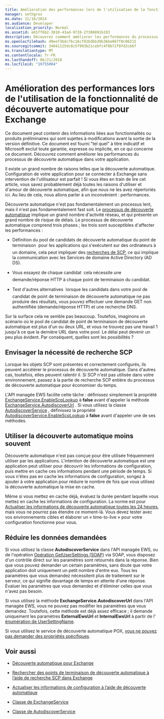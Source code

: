 ```yaml
---
title: Amélioration des performances lors de l'utilisation de la fonctionnalité de découverte automatique pour Exchange
manager: sethgros
ms.date: 11/16/2014
ms.audience: Developer
localization_priority: Normal
ms.assetid: e65ff6b2-3810-43ad-9728-27308891b193
description: Découvrez comment améliorer les performances du processus de découverte automatique dans votre application.
ms.openlocfilehash: d9eef3bdc76c16cf92bdbb39b36be067f0c06215
ms.sourcegitcommit: 34041125dc8c5f993b21cebfc4f8b72f0fd2cb6f
ms.translationtype: MT
ms.contentlocale: fr-FR
ms.lasthandoff: 06/21/2018
ms.locfileid: "19755004"
---
```

# <a name="improving-performance-when-using-autodiscover-for-exchange"></a>Amélioration des performances lors de l'utilisation de la fonctionnalité de découverte automatique pour Exchange

Ce document peut contenir des informations liées aux fonctionnalités ou produits préliminaires qui sont sujettes à modifications avant la sortie de la version définitive. Ce document est fourni "tel quel" à titre indicatif et Microsoft exclut toute garantie, expresse ou implicite, en ce qui concerne ce document. Découvrez comment améliorer les performances du processus de découverte automatique dans votre application.
  
Il existe un grand nombre de raisons telles que la découverte automatique. Configuration de votre application pour se connecter à Exchange sans intervention de l'utilisateur est parfait ! Si vous êtes en train de lire cet article, vous savez probablement déjà toutes les raisons d'utiliser et d'amour de découverte automatique, afin que nous ne les avez répertoriés ici. Au lieu de cela, nous allons parler à un inconvénient : performances.
  
Découverte automatique n'est pas fondamentalement un processus lent, mais il n'est pas fondamentalement fast soit. Le [processus de découverte automatique](autodiscover-for-exchange.md) implique un grand nombre d'activité réseau, et qui présente un grand nombre de risque de délais. Le processus de découverte automatique comprend trois phases ; les trois sont susceptibles d'affecter les performances : 
  
- Définition du pool de candidats de découverte automatique du point de terminaison  pour les applications qui s'exécutent sur des ordinateurs à un domaine, cela peut impliquer des [recherches de SCP](how-to-find-autodiscover-endpoints-by-using-scp-lookup-in-exchange.md), ce qui implique la communication avec les Services de domaine Active Directory (AD DS).
    
- Vous essayez de chaque candidat  cela nécessite une demande/réponse HTTP à chaque point de terminaison du candidat.
    
- Test d'autres alternatives  lorsque les candidats dans votre pool de candidat de point de terminaison de découverte automatique ne pas produire des résultats, vous pouvez effectuer une demande GET non authentifiée (demande/réponse HTTP) et une recherche DNS.
    
Sur la surface cela ne semble pas beaucoup. Toutefois, imaginons un scénario où le pool de candidat de point de terminaison de découverte automatique est plus d'un ou deux URL, et vous ne trouvez pas une travail 1 jusqu'à ce que la dernière URL dans votre pool. Le délai peut devenir un peu plus évident. Par conséquent, quelles sont les possibilités ?
  
## <a name="consider-the-need-for-scp-lookup"></a>Envisager la nécessité de recherche SCP

Lorsque les objets SCP sont présentes et correctement configurés, ils peuvent accélérer le processus de découverte automatique. Dans d'autres cas, toutefois, elles peuvent ralentir il. Si SCP n'est pas utilisée dans votre environnement, passez à la partie de recherche SCP entière du processus de découverte automatique pour économiser du temps.
  
L'API managée EWS facilite cette tâche : définissez simplement la propriété [ExchangeService.EnableScpLookup](http://msdn.microsoft.com/en-us/library/microsoft.exchange.webservices.data.exchangeservice.enablescplookup%28v=exchg.80%29.aspx) à **false** avant d'appeler la méthode [ExchangeService.AutodiscoverUrl](http://msdn.microsoft.com/en-us/library/microsoft.exchange.webservices.data.exchangeservice.autodiscoverurl%28v=exchg.80%29.aspx) . Si vous utilisez la classe [AutodiscoverService](http://msdn.microsoft.com/en-us/library/microsoft.exchange.webservices.autodiscover.autodiscoverservice%28v=exchg.80%29.aspx) , définissez la propriété [AutodiscoverService.EnableScpLookup](http://msdn.microsoft.com/en-us/library/microsoft.exchange.webservices.autodiscover.autodiscoverservice.enablescplookup%28v=exchg.80%29.aspx) à **false** avant d'appeler une de ses méthodes. 
  
## <a name="use-autodiscover-less-often"></a>Utiliser la découverte automatique moins souvent

Découverte automatique n'est pas conçue pour être utilisée fréquemment utiliser par les applications. L'intention de découverte automatique est une application peut utiliser pour découvrir les informations de configuration, puis mettre en cache ces informations pendant une période de temps. Si vous n'êtes pas en cache les informations de configuration, songez à ajouter à votre application pour réduire le nombre de fois que vous utilisez la découverte automatique la mise en cache.
  
Même si vous mettez en cache déjà, évaluez la durée pendant laquelle vous mettez en cache les informations de configuration. La norme est pour [Actualiser les informations de découverte automatique toutes les 24 heures](how-to-refresh-configuration-information-by-using-autodiscover.md), mais vous ne pourrez pas étendre ce moment-là. Vous devez tester avec vos environnements cibles et élaborer un « time-to-live » pour votre configuration fonctionne pour vous.
  
## <a name="minimize-requested-data"></a>Réduire les données demandées

Si vous utilisez la classe **AutodiscoverService** dans l'API managée EWS, ou de l'opération [Opération GetUserSettings (SOAP)](http://msdn.microsoft.com/library/758d965c-ef63-4de4-9120-e293abf14ff8%28Office.15%29.aspx) via SOAP, vous disposez d'un contrôle direct sur les paramètres sont retournés dans la réponse. Bien que vous pouvez demander un certain paramètres, sans doute que votre application doit uniquement un petit nombre d'entre eux. Tous les paramètres que vous demandez nécessitent plus de traitement sur le serveur, ce qui signifie davantage de temps en attente d'une réponse. Évaluer les paramètres que vous demandez et d'éliminer celles que vous n'avez pas besoin. 
  
Si vous utilisez la méthode **ExchangeService.AutodiscoverUrl** dans l'API managée EWS, vous ne pouvez pas modifier les paramètres que vous demandez. Toutefois, cette méthode est déjà assez efficace ; il demande uniquement les paramètres **ExternalEwsUrl** et **InternalEwsUrl** à partir de l' [énumération de UserSettingName](http://msdn.microsoft.com/en-us/library/microsoft.exchange.webservices.autodiscover.usersettingname%28v=exchg.80%29.aspx).
  
Si vous utilisez le service de découverte automatique POX, [vous ne pouvez pas demander des propriétés spécifiques](autodiscover-for-exchange.md#bk_Options).
  
## <a name="see-also"></a>Voir aussi


- [Découverte automatique pour Exchange](autodiscover-for-exchange.md)
    
- [Rechercher des points de terminaison de découverte automatique à l’aide de recherche SCP dans Exchange](how-to-find-autodiscover-endpoints-by-using-scp-lookup-in-exchange.md)
    
- [Actualiser les informations de configuration à l’aide de découverte automatique](how-to-refresh-configuration-information-by-using-autodiscover.md)
    
- [Classe de ExchangeService](http://msdn.microsoft.com/en-us/library/microsoft.exchange.webservices.data.exchangeservice%28v=exchg.80%29.aspx)
    
- [Classe de AutodiscoverService](http://msdn.microsoft.com/en-us/library/microsoft.exchange.webservices.autodiscover.autodiscoverservice%28v=exchg.80%29.aspx)
    

